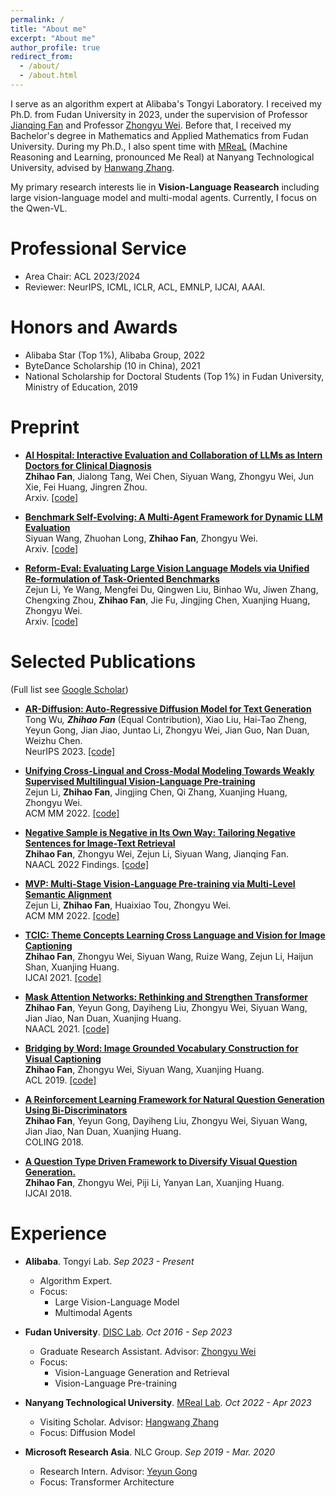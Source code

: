 ```yaml
---
permalink: /
title: "About me"
excerpt: "About me"
author_profile: true
redirect_from: 
  - /about/
  - /about.html
---
```


I serve as an algorithm expert at Alibaba's Tongyi Laboratory. I received my Ph.D. from Fudan University in 2023, under the supervision of Professor [Jianqing Fan](https://fan.princeton.edu/) and Professor [Zhongyu Wei](http://www.sdspeople.fudan.edu.cn/zywei/). Before that, I received my Bachelor's degree in Mathematics and Applied Mathematics from Fudan University. During my Ph.D., I also spent time with [MReaL](https://mreallab.github.io/) (Machine Reasoning and Learning, pronounced Me Real) at Nanyang Technological University, advised by [Hanwang Zhang](https://personal.ntu.edu.sg/hanwangzhang/).

My primary research interests lie in **Vision-Language Reasearch** including large vision-language model and multi-modal agents. Currently, I focus on the Qwen-VL.

Professional Service
======
+ Area Chair: ACL 2023/2024
+ Reviewer: NeurIPS, ICML, ICLR, ACL, EMNLP, IJCAI, AAAI.

Honors and Awards
======
+ Alibaba Star (Top 1%), Alibaba Group, 2022
+ ByteDance Scholarship (10 in China), 2021
+ National Scholarship for Doctoral Students (Top 1%) in Fudan University, Ministry of Education, 2019


Preprint
======
* [**AI Hospital: Interactive Evaluation and Collaboration of LLMs as Intern Doctors for Clinical Diagnosis**](https://arxiv.org/abs/2402.09742)<br />
  **Zhihao Fan**, Jialong Tang, Wei Chen, Siyuan Wang, Zhongyu Wei, Jun Xie, Fei Huang, Jingren Zhou.<br />
  Arxiv. [[code]](https://github.com/LibertFan/AI_Hospital)

* [**Benchmark Self-Evolving: A Multi-Agent Framework for Dynamic LLM Evaluation**](https://arxiv.org/abs/2402.11443)<br />
  Siyuan Wang, Zhuohan Long, **Zhihao Fan**, Zhongyu Wei.<br />
  Arxiv. [[code]](https://github.com/NanshineLoong/Self-Evolving-Benchmark)

* [**Reform-Eval: Evaluating Large Vision Language Models via Unified Re-formulation of Task-Oriented Benchmarks**](https://arxiv.org/abs/2310.02569)<br />
  Zejun Li, Ye Wang, Mengfei Du, Qingwen Liu, Binhao Wu, Jiwen Zhang, Chengxing Zhou, **Zhihao Fan**, Jie Fu, Jingjing Chen, Xuanjing Huang, Zhongyu Wei.<br />
  Arxiv. [[code]](https://github.com/FudanDISC/ReForm-Eval)

  
Selected Publications
======
(Full list see [Google Scholar](https://scholar.google.com/citations?user=xfqnSacAAAAJ&hl=zh-CN))

* [**AR-Diffusion: Auto-Regressive Diffusion Model for Text Generation**](https://proceedings.neurips.cc/paper_files/paper/2023/file/7d866abba506e5a56335e4644ebe18f9-Paper-Conference.pdf)<br />
  Tong Wu<sub>*</sub>, **Zhihao Fan**<sub>*</sub> (Equal Contribution), Xiao Liu, Hai-Tao Zheng, Yeyun Gong, Jian Jiao, Juntao Li, Zhongyu Wei, Jian Guo, Nan Duan, Weizhu Chen.<br />
  NeurIPS 2023. [[code]](https://github.com/microsoft/ProphetNet/tree/master/AR-diffusion)

* [**Unifying Cross-Lingual and Cross-Modal Modeling Towards Weakly Supervised Multilingual Vision-Language Pre-training**](https://aclanthology.org/2023.acl-long.327/)<br />
  Zejun Li, **Zhihao Fan**, Jingjing Chen, Qi Zhang, Xuanjing Huang, Zhongyu Wei.<br />
  ACM MM 2022. [[code]](https://github.com/FudanDISC/weakly-supervised-mVLP)

* [**Negative Sample is Negative in Its Own Way: Tailoring Negative Sentences for Image-Text Retrieval**](https://aclanthology.org/2022.findings-naacl.204/)<br />
  **Zhihao Fan**, Zhongyu Wei, Zejun Li, Siyuan Wang, Jianqing Fan.<br />
  NAACL 2022 Findings. [[code]](https://github.com/LibertFan/TAGS)

* [**MVP: Multi-Stage Vision-Language Pre-training via Multi-Level Semantic Alignment**](https://arxiv.org/abs/2201.12596)<br />
  Zejun Li, **Zhihao Fan**, Huaixiao Tou, Zhongyu Wei.<br />
  ACM MM 2022. [[code]](https://github.com/Junction4Nako/mvp_pytorch)

* [**TCIC: Theme Concepts Learning Cross Language and Vision for Image Captioning**](https://www.ijcai.org/proceedings/2021/0091.pdf)<br />
  **Zhihao Fan**, Zhongyu Wei, Siyuan Wang, Ruize Wang, Zejun Li, Haijun Shan, Xuanjing Huang.<br />
  IJCAI 2021. [[code]](https://github.com/LibertFan/TCIC)

* [**Mask Attention Networks: Rethinking and Strengthen Transformer**](https://aclanthology.org/2021.naacl-main.135/)<br />
  **Zhihao Fan**, Yeyun Gong, Dayiheng Liu, Zhongyu Wei, Siyuan Wang, Jian Jiao, Nan Duan, Xuanjing Huang.<br />
  NAACL 2021. [[code]](https://github.com/LibertFan/MAN)

* [**Bridging by Word: Image Grounded Vocabulary Construction for Visual Captioning**](https://aclanthology.org/P19-1652/)<br />
  **Zhihao Fan**, Zhongyu Wei, Siyuan Wang, Xuanjing Huang.<br />
  ACL 2019. [[code]](https://github.com/LibertFan/ImageCaption)
  
* [**A Reinforcement Learning Framework for Natural Question Generation Using Bi-Discriminators**](https://aclanthology.org/C18-1150/)<br />
  **Zhihao Fan**, Yeyun Gong, Dayiheng Liu, Zhongyu Wei, Siyuan Wang, Jian Jiao, Nan Duan, Xuanjing Huang.<br />
  COLING 2018. 

* [**A Question Type Driven Framework to Diversify Visual Question Generation.**](https://www.ijcai.org/proceedings/2018/563)<br />
  **Zhihao Fan**, Zhongyu Wei, Piji Li, Yanyan Lan, Xuanjing Huang.<br />
  IJCAI 2018. 


Experience
======
* **Alibaba**. Tongyi Lab. *Sep 2023 - Present*
  + Algorithm Expert. 
  + Focus:
    - Large Vision-Language Model
    - Multimodal Agents

* **Fudan University**. [DISC Lab](http://www.fudan-disc.com/). *Oct 2016 - Sep 2023*
  + Graduate Research Assistant. Advisor: [Zhongyu Wei](http://www.sdspeople.fudan.edu.cn/zywei/)
  + Focus:
    - Vision-Language Generation and Retrieval
    - Vision-Language Pre-training
    
* **Nanyang Technological University**. [MReal Lab](https://mreallab.github.io/). *Oct 2022 - Apr 2023*
  + Visiting Scholar. Advisor: [Hangwang Zhang]([https://shanzhenren.github.io/](https://personal.ntu.edu.sg/hanwangzhang/))
  + Focus: Diffusion Model
    
* **Microsoft Research Asia**. NLC Group. *Sep 2019 - Mar. 2020*
  + Research Intern. Advisor: [Yeyun Gong](https://scholar.google.com/citations?user=piUkwMYAAAAJ&hl=zh-CN)
  + Focus: Transformer Architecture

